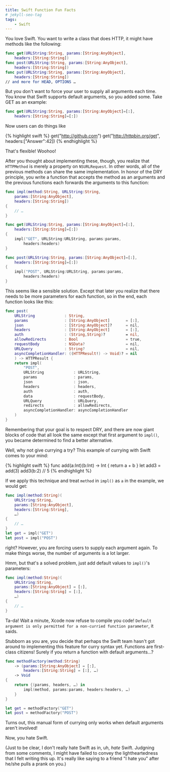 ```yaml
---
title: Swift Function Fun Facts
# jekyll-seo-tag
tags:
    - Swift
---
```


You love Swift. You want to write a class that does HTTP, it might have
methods like the following:

```swift
func get(URLString:String, params:[String:AnyObject],
    headers:[String:String])
func post(URLString:String, params:[String:AnyObject],
    headers:[String:String])
func put(URLString:String, params:[String:AnyObject],
    headers:[String:String])
// and more for HEAD, OPTIONS …

```

But you don't want to force your user to supply all arguments each time. You
know that Swift supports default arguments, so you added some. Take GET as an
example:

```swift
func get(URLString:String, params:[String:AnyObject]=[:],
    headers:[String:String]=[:])

```

Now users can do things like

{% highlight swift %}
get("http://github.com")
get("http://httpbin.org/get", headers:["Answer":42])
{% endhighlight %}

That's flexible! Woohoo!

After you thought about implementing these, though, you realize that
`HTTPMethod` is merely a property on `NSURLRequest`. In other words, all of
the previous methods can share the same implementation. In honor of the DRY
principle, you write a function that accepts the method as an arguments and
the previous functions each forwards the arguments to this function:

```swift
func impl(method:String, URLString:String,
    params:[String:AnyObject],
    headers:[String:String])
{
    // …
}

func get(URLString:String, params:[String:AnyObject]=[:],
    headers:[String:String]=[:])
{
    impl("GET", URLString:URLString, params:params,
        headers:headers)
}

func post(URLString:String, params:[String:AnyObject]=[:],
    headers:[String:String]=[:])
{
    impl("POST", URLString:URLString, params:params,
        headers:headers)
}
```

This seems like a sensible solution. Except that later you realize that there
needs to be more parameters for each function, so in the end, each function
looks like this:

```swift
func post(
    URLString             : String,
    params                : [String:AnyObject]       = [:],
    json                  : [String:AnyObject]?      = nil,
    headers               : [String:AnyObject]       = [:],
    auth                  : (String,String)?         = nil,
    allowRedirects        : Bool                     = true,
    requestBody           : NSData?                  = nil,
    URLQuery              : String?                  = nil,
    asyncCompletionHandler: ((HTTPResult!) -> Void)? = nil
    ) -> HTTPResult {
    return impl(
        "POST",
        URLString             : URLString,
        params                : params,
        json                  : json,
        headers               : headers,
        auth                  : auth,
        data                  : requestBody,
        URLQuery              : URLQuery,
        redirects             : allowRedirects,
        asyncCompletionHandler: asyncCompletionHandler
    )
}
```

Remembering that your goal is to respect DRY, and there are now giant blocks
of code that all look the same except that first argument to `impl()`, you
became determined to find a better alternative.

Well, why not give currying a try? This example of currying with Swift comes
to your mind:

{% highlight swift %}
func add(a:Int)(b:Int) -> Int { return a + b }
let add3 = add(3)
add3(b:2) // 5
{% endhighlight %}

If we apply this technique and treat `method` in `impl()` as `a` in the
example, we would get:

```swift
func impl(method:String)(
    URLString:String,
    params:[String:AnyObject],
    headers:[String:String],
    …)
{
    // …
}
let get = impl("GET")
let post = impl("POST")
```

right?  However, you are forcing users to supply each argument again. To make
things worse, the number of arguments is a lot larger.

Hmm, but that's a solved problem, just add default values to `impl()`'s
parameters:

```swift
func impl(method:String)(
    URLString:String,
    params:[String:AnyObject] = [:],
    headers:[String:String] = [:],
    …)
{
    // …
}
```

Ta-da! Wait a minute, Xcode now refuse to compile you code! `Default argument
is only permitted for a non-curried function parameter`, it saids.

Stubborn as you are, you decide that perhaps the Swift team hasn't got around
to implementing this feature for curry syntax yet. Functions are first-class
citizens! Surely if you return a function with default arguments…?

```swift
func methodFactory(method:String)
    -> (params:[String:AnyObject] = [:],
        headers:[String:String] = [:], …)
    -> Void
{
    return {(params, headers, …) in
        impl(method, params:params, headers:headers, …)
    }
}

let get = methodFactory("GET")
let post = methodFactory("POST")
```

Turns out, this manual form of currying only works when default arguments
aren't involved!

Now, you hate Swift.

(Just to be clear, I don't really hate Swift as in, uh, *hate* Swift. Judgning
from some comments, I might have failed to convey the lightheartedness that
I felt writing this up. It's really like saying to a friend "I hate you" after
he/she pulls a prank on you.)
